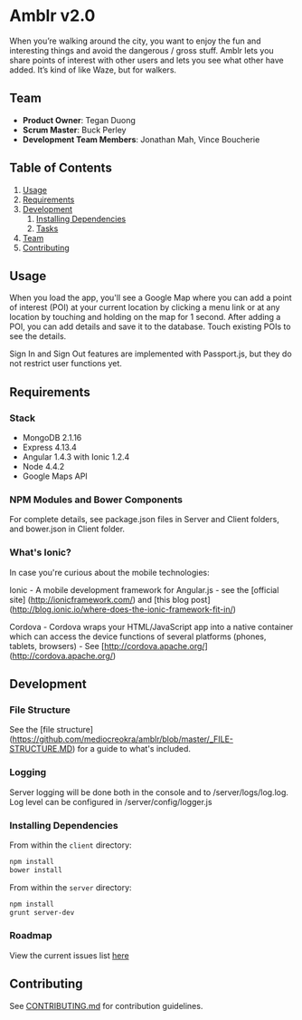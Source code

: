 # Amblr v2.0
When you’re walking around the city, you want to enjoy the fun and interesting things and avoid the dangerous / gross stuff. Amblr lets you share points of interest with other users and lets you see what other have added. It’s kind of like Waze, but for walkers.

## Team

  - __Product Owner__: Tegan Duong
  - __Scrum Master__: Buck Perley
  - __Development Team Members__: Jonathan Mah, Vince Boucherie

## Table of Contents

1. [Usage](#Usage)
1. [Requirements](#requirements)
1. [Development](#development)
    1. [Installing Dependencies](#installing-dependencies)
    1. [Tasks](#tasks)
1. [Team](#team)
1. [Contributing](#contributing)

## Usage

When you load the app, you'll see a Google Map where you can add a point of interest (POI) at your current location by clicking a menu link or at any location by touching and holding on the map for 1 second. After adding a POI, you can add details and save it to the database. Touch existing POIs to see the details.

Sign In and Sign Out features are implemented with Passport.js, but they do not restrict user functions yet.

## Requirements

### Stack
- MongoDB 2.1.16
- Express 4.13.4
- Angular 1.4.3 with Ionic 1.2.4
- Node 4.4.2
- Google Maps API

### NPM Modules and Bower Components

For complete details, see package.json files in Server and Client folders, and bower.json in Client folder.

### What's Ionic?

In case you're curious about the mobile technologies:


Ionic - A mobile development framework for Angular.js - see the [official site] (http://ionicframework.com/) and [this blog post] (http://blog.ionic.io/where-does-the-ionic-framework-fit-in/)


Cordova - Cordova wraps your HTML/JavaScript app into a native container which can access the device functions of several platforms (phones, tablets, browsers) -  See [http://cordova.apache.org/] (http://cordova.apache.org/)


## Development

### File Structure

See the [file structure] (https://github.com/mediocreokra/amblr/blob/master/_FILE-STRUCTURE.MD) for a guide to what's included.

### Logging

Server logging will be done both in the console and to /server/logs/log.log.
Log level can be configured in /server/config/logger.js

### Installing Dependencies

From within the ```client``` directory:

```sh
npm install
bower install
```

From within the ```server``` directory:

```sh
npm install
grunt server-dev
```

### Roadmap

View the current issues list [here](https://github.com/mediocreokra/amblr/issues)


## Contributing

See [CONTRIBUTING.md](https://github.com/mediocreokra/amblr/blob/master/_CONTRIBUTING.md) for contribution guidelines.

